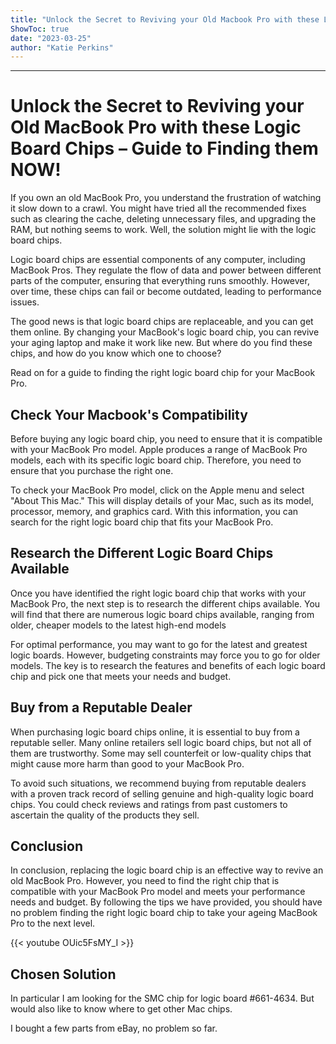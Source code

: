 ```yaml
---
title: "Unlock the Secret to Reviving your Old Macbook Pro with these Logic Board Chips – Guide to Finding them NOW!"
ShowToc: true 
date: "2023-03-25"
author: "Katie Perkins"
---
```

*****
# Unlock the Secret to Reviving your Old MacBook Pro with these Logic Board Chips – Guide to Finding them NOW!

If you own an old MacBook Pro, you understand the frustration of watching it slow down to a crawl. You might have tried all the recommended fixes such as clearing the cache, deleting unnecessary files, and upgrading the RAM, but nothing seems to work. Well, the solution might lie with the logic board chips.

Logic board chips are essential components of any computer, including MacBook Pros. They regulate the flow of data and power between different parts of the computer, ensuring that everything runs smoothly. However, over time, these chips can fail or become outdated, leading to performance issues.

The good news is that logic board chips are replaceable, and you can get them online. By changing your MacBook's logic board chip, you can revive your aging laptop and make it work like new. But where do you find these chips, and how do you know which one to choose? 

Read on for a guide to finding the right logic board chip for your MacBook Pro.

## Check Your Macbook's Compatibility

Before buying any logic board chip, you need to ensure that it is compatible with your MacBook Pro model. Apple produces a range of MacBook Pro models, each with its specific logic board chip. Therefore, you need to ensure that you purchase the right one. 

To check your MacBook Pro model, click on the Apple menu and select "About This Mac." This will display details of your Mac, such as its model, processor, memory, and graphics card. With this information, you can search for the right logic board chip that fits your MacBook Pro.

## Research the Different Logic Board Chips Available

Once you have identified the right logic board chip that works with your MacBook Pro, the next step is to research the different chips available. You will find that there are numerous logic board chips available, ranging from older, cheaper models to the latest high-end models

For optimal performance, you may want to go for the latest and greatest logic boards. However, budgeting constraints may force you to go for older models. The key is to research the features and benefits of each logic board chip and pick one that meets your needs and budget.

## Buy from a Reputable Dealer

When purchasing logic board chips online, it is essential to buy from a reputable seller. Many online retailers sell logic board chips, but not all of them are trustworthy. Some may sell counterfeit or low-quality chips that might cause more harm than good to your MacBook Pro.

To avoid such situations, we recommend buying from reputable dealers with a proven track record of selling genuine and high-quality logic board chips. You could check reviews and ratings from past customers to ascertain the quality of the products they sell.

## Conclusion

In conclusion, replacing the logic board chip is an effective way to revive an old MacBook Pro. However, you need to find the right chip that is compatible with your MacBook Pro model and meets your performance needs and budget. By following the tips we have provided, you should have no problem finding the right logic board chip to take your ageing MacBook Pro to the next level.

{{< youtube OUic5FsMY_I >}} 



## Chosen Solution
 In particular I am looking for the SMC chip for logic board #661-4634.  But would also like to know where to get other Mac chips.

 I bought a few parts from eBay, no problem so far.





